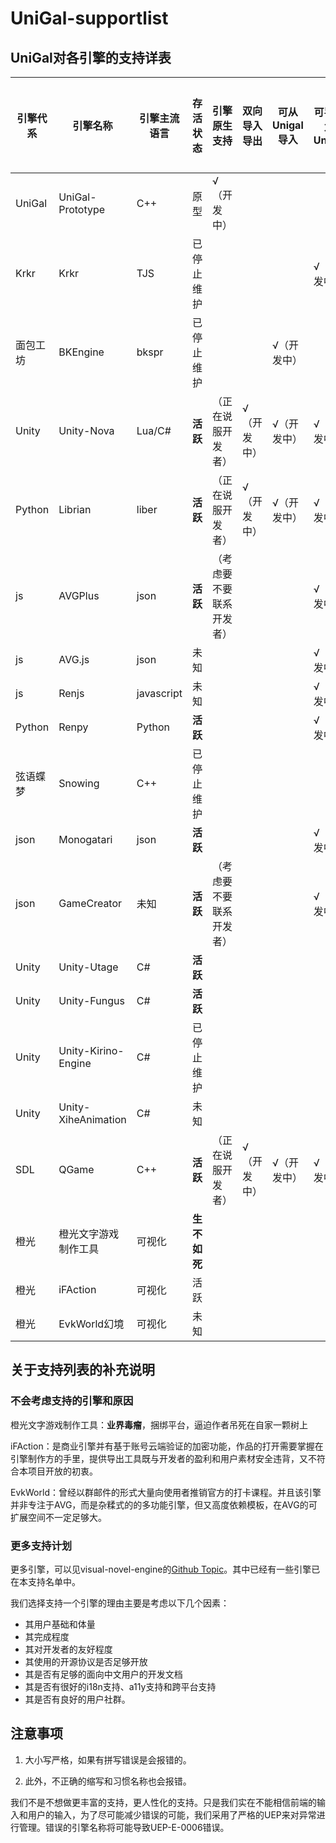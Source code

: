 ﻿# UniGal-supportlist

## UniGal对各引擎的支持详表

| 引擎代系 | 引擎名称             | 引擎主流语言 | 存活状态     | 引擎原生支持             | 双向导入导出 | 可从Unigal导入 | 可导出为Unigal | 暂无支持计划 |
| -------- | -------------------- | ------------ | ------------ | ------------------------ | ------------ | -------------- | -------------- | ------------ |
| UniGal   | UniGal-Prototype     | C++          | 原型         | √（开发中）              |              |                |                |              |
| Krkr     | Krkr                 | TJS          | 已停止维护   |                          |              |                | √（开发中）    |              |
| 面包工坊 | BKEngine             | bkspr        | 已停止维护   |                          |              | √（开发中）    |                |              |
| Unity    | Unity-Nova           | Lua/C#           | **活跃**     | （正在说服开发者）       | √（开发中）  | √（开发中）    | √（开发中）    |              |
| Python   | Librian              | liber        | **活跃**     | （正在说服开发者）       | √（开发中）  | √（开发中）    | √（开发中）    |              |
| js       | AVGPlus              | json         | **活跃**     | （考虑要不要联系开发者） |              |                | √（开发中）    |              |
| js       | AVG.js               | json         | 未知         |                          |              |                | √（开发中）    |              |
| js       | Renjs                | javascript   | 未知         |                          |              |                | √（开发中）    |              |
| Python   | Renpy                | Python       | **活跃**     |                          |              |                | √（开发中）    |              |
| 弦语蝶梦 | Snowing              | C++          | 已停止维护   |                          |              |                |                | √            |
| json     | Monogatari           | json         | **活跃**     |                          |              |                | √（开发中）    |              |
| json     | GameCreator          | 未知         | **活跃**     | （考虑要不要联系开发者） |              |                | √（开发中）    |              |
| Unity    | Unity-Utage          | C#           | **活跃**     |                          |              |                |                | √            |
| Unity    | Unity-Fungus         | C#           | **活跃**     |                          |              |                |                | √            |
| Unity    | Unity-Kirino-Engine  | C#           | 已停止维护   |                          |              |                |                | √            |
| Unity    | Unity-XiheAnimation  | C#           | 未知         |                          |              |                |                | √            |
| SDL      | QGame                | C++          | **活跃**     | （正在说服开发者）       | √（开发中）  | √（开发中）    | √（开发中）    |              |
| 橙光     | 橙光文字游戏制作工具 | 可视化       | **生不如死** |                          |              |                |                | √            |
| 橙光     | iFAction             | 可视化       | 活跃         |                          |              |                |                | √            |
| 橙光     | EvkWorld幻境         | 可视化       | 未知         |                          |              |                |                | √            |

## 关于支持列表的补充说明

### 不会考虑支持的引擎和原因

橙光文字游戏制作工具：**业界毒瘤**，捆绑平台，逼迫作者吊死在自家一颗树上

iFAction：是商业引擎并有基于账号云端验证的加密功能，作品的打开需要掌握在引擎制作方的手里，提供导出工具既与开发者的盈利和用户素材安全违背，又不符合本项目开放的初衷。

EvkWorld：曾经以群邮件的形式大量向使用者推销官方的打卡课程。并且该引擎并非专注于AVG，而是杂糅式的的多功能引擎，但又高度依赖模板，在AVG的可扩展空间不一定足够大。

### 更多支持计划

更多引擎，可以见visual-novel-engine的[Github Topic](https://github.com/topics/visual-novel-engine)。其中已经有一些引擎已在本支持名单中。

我们选择支持一个引擎的理由主要是考虑以下几个因素：

+ 其用户基础和体量
+ 其完成程度
+ 其对开发者的友好程度
+ 其使用的开源协议是否足够开放
+ 其是否有足够的面向中文用户的开发文档
+ 其是否有很好的i18n支持、a11y支持和跨平台支持
+ 其是否有良好的用户社群。

## 注意事项

1. 大小写严格，如果有拼写错误是会报错的。

2. 此外，不正确的缩写和习惯名称也会报错。

我们不是不想做更丰富的支持，更人性化的支持。只是我们实在不能相信前端的输入和用户的输入，为了尽可能减少错误的可能，我们采用了严格的UEP来对异常进行管理。错误的引擎名称将可能导致UEP-E-0006错误。

